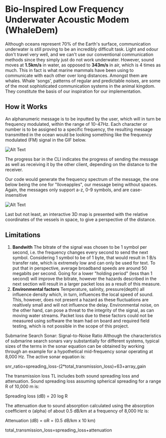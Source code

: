 # Bio-Inspired Low Frequency Underwater Acoustic Modem (WhaleDem)
Although oceans represent 70% of the Earth's surface, communication underwater is still proving to be an incredibly difficult task. Light and odour don't travel very well, and we can't use our conventional communication methods since they simply just do not work underwater.
However, sound moves at **1.5km/s** in water, as opposed to **343m/s** in air, which is 4 times as much. This in fact is what marine mammals have been using to communicate with each other over long distances. Amongst them are whales. Whale 'songs', patterns of regular and predictable noises, are some of the most sophisticated communication systems in the animal kingdom. 
They constitute the basis of our inspiration for our implementation. 

## How it Works

An alphanumeric message is to be inputted by the user, which will in turn be frequency modulated, within the range of 10-47Hz. Each character or number is to be assigned to a specific frequency, the resulting message transmitted in the ocean would be looking something like the frequency modulated (FM) signal in the GIF below.


![Alt Text](https://upload.wikimedia.org/wikipedia/commons/a/a4/Amfm3-en-de.gif)

The progress bar in the CLI indicates the progress of sending the message as well as receiving it by the other client, depending on the distance to the receiver.

Our code would generate the frequency spectrum of the message, the one below being the one for "Iloveapples", our message being without spaces. Again, the messages only support a-z, 0-9 symbols, and are case-insensitive

![Alt Text](https://i.ibb.co/fDs40Zq/Figure-1.png)

Last but not least, an interactive 3D map is presented with the relative coordinates of the vessels in space, to give a perspective of the distance.

## Limitations
1. **Bandwith** The bitrate of the signal was chosen to be 1 symbol per second, i.e. the frequency changes every second to send the next symbol. Considering 1 symbol to be of 1 byte, that would result in 1 B/s transfer rate, which is extremely low and can only be used for text. To put that in perspective, average broadband speeds are around 50 megabits per second. Going for a lower "holding period" (less than 1 second) will improve the bitrate, however the hazards described in the next section will result in a larger packet loss as a result of this measure.
2. **Environmental factors** Temperature, salinity, pressure(depth) all influence density which, in turn, influences the local speed of sound. This, however, does not present a hazard as these fluctuations are realtively small and will not influence the delay. Environmental noise, on the other hand, can pose a threat to the integrity of the signal, as can moving water streams. Packet loss due to these factors could not be measured using software the team had on board and required field testing, which is not possible in the scope of this project.


Submarine Search Sonar: Signal-to-Noise Ratio
Although the characteristics of submarine search sonars vary substantially for different systems, typical sizes of the terms in the sonar equation can be obtained by working through an example for a hypothetical mid-frequency sonar operating at 8,000 Hz. The active sonar equation is:

snr_ratio=spreading_loss-(2*total_transmission_loss)+63+array_gain


The transmission loss TL includes both sound spreading loss and attenuation. Sound spreading loss assuming spherical spreading for a range R of 10,000 m is:

Spreading loss (dB) = 20 log R

The attenuation due to sound absorption calculated using the absorption coefficient α (alpha) of about 0.5 dB/km at a frequency of 8,000 Hz is:

Attenuation (dB) = αR = (0.5 dB/km x 10 km)

total_transmission_loss=spreading_loss+attenuation


